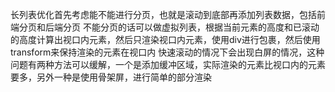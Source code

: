 长列表优化首先考虑能不能进行分页，也就是滚动到底部再添加列表数据，包括前端分页和后端分页
不能分页的话可以做虚拟列表，根据当前元素的高度和已滚动的高度计算出视口内元素，然后只渲染视口内元素，使用div进行包裹，然后使用transform来保持渲染的元素在视口内
快速滚动的情况下会出现白屏的情况，这种问题有两种方法可以缓解，一个是添加缓冲区域，实际渲染的元素比视口内的元素要多，另外一种是使用骨架屏，进行简单的部分渲染